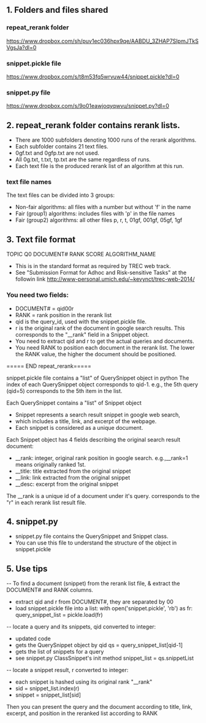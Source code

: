 ## 1. Folders and files shared
### repeat_rerank folder 
https://www.dropbox.com/sh/puv1ec036hpx9qe/AABDU_3ZHAP7SIpmJTkSVgsJa?dl=0
### snippet.pickle file 
https://www.dropbox.com/s/t8m53fq5wrvuw44/snippet.pickle?dl=0
### snippet.py file
https://www.dropbox.com/s/9o01eawjoqyqwvu/snippet.py?dl=0

## 2. repeat_rerank folder contains rerank lists. 
* There are 1000 subfolders denoting 1000 runs of the rerank algorithms. 
* Each subfolder contains 21 text files. 
* 0gf.txt and 0gfp.txt are not used. 
* All 0g.txt, t.txt, tp.txt are the same regardless of runs. 
* Each text file is the produced rerank list of an algorithm at this run.

### text file names 
The text files can be divided into 3 groups:
* Non-fair algorithms: all files with a number but without 'f' in the name
* Fair (group1) algorithms: includes files with 'p' in the file names
* Fair (group2) algorithms: all other files  p, r, t, 01gf, 001gf, 05gf, 1gf

## 3. Text file format 
TOPIC    Q0    DOCUMENT#    RANK    SCORE    ALGORITHM_NAME
* This is in the standard format as required by TREC web track.
* See "Submission Format for Adhoc and Risk-sensitive Tasks" at the followin link
http://www-personal.umich.edu/~kevynct/trec-web-2014/

### You need two fields: 
* DOCUMENT# = qid00r
* RANK = rank position in the rerank list
* qid is the query_id, used with the snippet.pickle file. 
* r is the original rank of the document in google search results. This corresponds to the "__rank" field in a Snippet object.  
* You need to extract qid and r to get the actual queries and documents. 
* You need RANK to position each document in the rerank list. The lower the RANK value, the higher the document should be positioned. 

===== END repeat_rerank=====

snippet.pickle file contains a "list" of QuerySnippet object in python
The index of each QuerySnippet object corresponds to qid-1. 
  e.g., the 5th query (qid=5) corresponds to the 5th item in the list. <br />

Each QuerySnippet contains a "list" of Snippet object
* Snippet represents a search result snippet in google web search,
* which includes a title, link, and excerpt of the webpage.
* Each snippet is considered as a unique document.

Each Snippet object has 4 fields describing the original search result document:
* __rank: integer, original rank position in google search. e.g.,__rank=1 means originally ranked 1st.
* __title: title extracted from the original snippet
* __link: link extracted from the original snippet
* __desc: excerpt from the original snippet

The __rank is a unique id of a document under it's query. corresponds to the "r" in each rerank list result file. 


## 4. snippet.py 
* snippet.py file contains the QuerySnippet and Snippet class. 
* You can use this file to understand the structure of the object in snippet.pickle 

## 5. Use tips
-- To find a document (snippet) from the rerank list file,
& extract the DOCUMENT#  and RANK columns.
* extract qid and r from DOCUMENT#, they are separated by 00
* load snippet.pickle file into a list:
with open('snippet.pickle', 'rb') as fr:
	query_snippet_list = pickle.load(fr)

-- locate a query and its snippets, qid converted to integer:
* updated code
* gets the QuerySnippet object by qid
qs = query_snippet_list[qid-1]	
* gets the list of snippets for a query
* see snippet.py ClassSnippet's init method
snippet_list = qs.snippetList

-- locate a snippet result, r converted to integer:
* each snippet is hashed using its original rank "__rank"
* sid = snippet_list.index(r)
* snippet = snippet_list[sid]

Then you can present the query and the document according to title, link, excerpt, and position in the reranked list according to RANK



